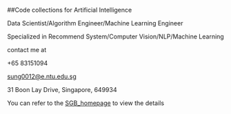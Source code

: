 ##Code collections for Artificial Intelligence

Data Scientist/Algorithm Engineer/Machine Learning Engineer

Specialized in Recommend System/Computer Vision/NLP/Machine Learning

contact me at 

+65 83151094

sung0012@e.ntu.edu.sg

31 Boon Lay Drive, Singapore, 649934

You can refer to the [SGB_homepage](https://github.com/secretppcdc) to view the details

